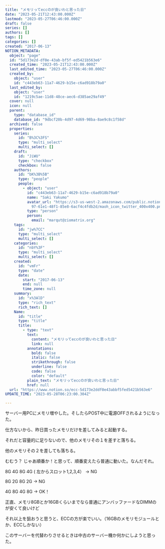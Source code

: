 ```yaml
---
title: "メモリってeccのが良いわと思った日"
date: "2023-05-21T12:43:00.000Z"
lastmod: "2023-05-27T06:46:00.000Z"
draft: false
series: []
authors: []
tags: []
categories: []
created: "2017-06-13"
NOTION_METADATA:
  object: "page"
  id: "5d173e2d-df0e-43ab-bf5f-ed5421b563e6"
  created_time: "2023-05-21T12:43:00.000Z"
  last_edited_time: "2023-05-27T06:46:00.000Z"
  created_by:
    object: "user"
    id: "c443eb63-11a7-4629-b15e-c6ad918b79a0"
  last_edited_by:
    object: "user"
    id: "1219c5ae-11d8-48ce-aec6-d385ae29af49"
  cover: null
  icon: null
  parent:
    type: "database_id"
    database_id: "9dbcf20b-4d97-4d69-98ba-8ae9c8c1f58d"
  archived: false
  properties:
    series:
      id: "B%3C%3FS"
      type: "multi_select"
      multi_select: []
    draft:
      id: "JiWU"
      type: "checkbox"
      checkbox: false
    authors:
      id: "bK%3B%5B"
      type: "people"
      people:
        - object: "user"
          id: "c443eb63-11a7-4629-b15e-c6ad918b79a0"
          name: "Saki Yakumo"
          avatar_url: "https://s3-us-west-2.amazonaws.com/public.notion-static.com/3ad1c4\
            97-61e1-48f1-85e8-6acf4c4fdb2d/maoh_icon_twitter_400x400.png"
          type: "person"
          person:
            email: "marqut@ziomatrix.org"
    tags:
      id: "jw%7CC"
      type: "multi_select"
      multi_select: []
    categories:
      id: "nbY%3F"
      type: "multi_select"
      multi_select: []
    created:
      id: "vmFr"
      type: "date"
      date:
        start: "2017-06-13"
        end: null
        time_zone: null
    summary:
      id: "x%3AlD"
      type: "rich_text"
      rich_text: []
    Name:
      id: "title"
      type: "title"
      title:
        - type: "text"
          text:
            content: "メモリってeccのが良いわと思った日"
            link: null
          annotations:
            bold: false
            italic: false
            strikethrough: false
            underline: false
            code: false
            color: "default"
          plain_text: "メモリってeccのが良いわと思った日"
          href: null
  url: "https://www.notion.so/ecc-5d173e2ddf0e43abbf5fed5421b563e6"
UPDATE_TIME: "2023-05-28T06:23:00.304Z"

---
```

<link rel="stylesheet" href="https://cdn.jsdelivr.net/npm/katex@0.16.2/dist/katex.min.css" integrity="sha384-bYdxxUwYipFNohQlHt0bjN/LCpueqWz13HufFEV1SUatKs1cm4L6fFgCi1jT643X" crossorigin="anonymous">


サーバー用PCにメモリ増やした。そしたらPOST中に電源OFFされるようになった。


仕方ないから、昨日買ったメモリだけを差してみると起動する。


それだと容量的に足りないので、他のメモリその１を差すと落ちる。


他のメモリその２を差しても落ちる。


むむう？ じゃあ順番か！と思って、順番変えたら普通に動いた。なんだそれ。


8G 4G 8G 4G ( 左からスロット1,2,3,4） -> NG


8G 2G 8G 2G -> NG


4G 8G 4G 8G -> OK！


正直、メモリ8GBとか16GBくらいまでなら普通にアンバッファードなDIMMのが安くて良いけど


それ以上を狙おうと思うと、ECCの方が楽でいい。（16GBのメモリモジュールとか、ECCしかない）


このサーバーを代替わりさせるときは中古のサーバー機か何かにしようと思った。

